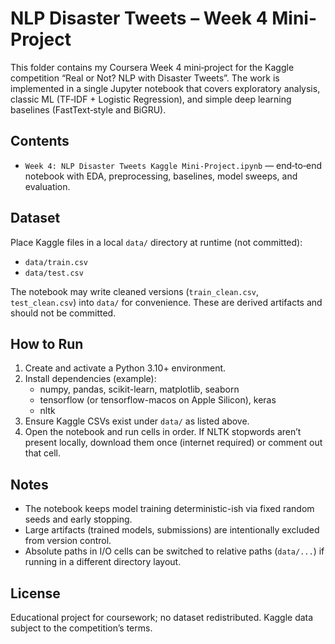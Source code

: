 # NLP Disaster Tweets – Week 4 Mini-Project

This folder contains my Coursera Week 4 mini‑project for the Kaggle competition “Real or Not? NLP with Disaster Tweets”. The work is implemented in a single Jupyter notebook that covers exploratory analysis, classic ML (TF‑IDF + Logistic Regression), and simple deep learning baselines (FastText‑style and BiGRU).

## Contents
- `Week 4: NLP Disaster Tweets Kaggle Mini-Project.ipynb` — end‑to‑end notebook with EDA, preprocessing, baselines, model sweeps, and evaluation.

## Dataset
Place Kaggle files in a local `data/` directory at runtime (not committed):
- `data/train.csv`
- `data/test.csv`

The notebook may write cleaned versions (`train_clean.csv`, `test_clean.csv`) into `data/` for convenience. These are derived artifacts and should not be committed.

## How to Run
1. Create and activate a Python 3.10+ environment.
2. Install dependencies (example):
   - numpy, pandas, scikit-learn, matplotlib, seaborn
   - tensorflow (or tensorflow-macos on Apple Silicon), keras
   - nltk
3. Ensure Kaggle CSVs exist under `data/` as listed above.
4. Open the notebook and run cells in order. If NLTK stopwords aren’t present locally, download them once (internet required) or comment out that cell.

## Notes
- The notebook keeps model training deterministic-ish via fixed random seeds and early stopping.
- Large artifacts (trained models, submissions) are intentionally excluded from version control.
- Absolute paths in I/O cells can be switched to relative paths (`data/...`) if running in a different directory layout.

## License
Educational project for coursework; no dataset redistributed. Kaggle data subject to the competition’s terms.


